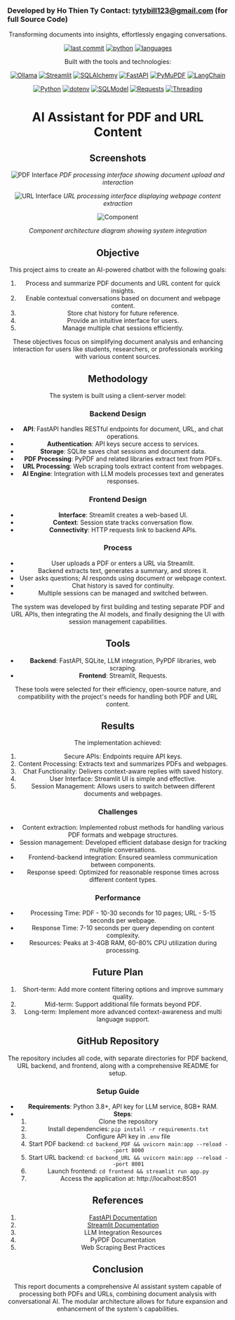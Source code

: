 ### Developed by Ho Thien Ty Contact: tytybill123@gmail.com (for full Source Code)


<div align="center">

<div align="center">
Transforming documents into insights, effortlessly engaging conversations.
</div>

<div align="center">
  
[![last commit](https://img.shields.io/badge/last%20commit-last%20tuesday-blue)](https://github.com/yourusername/Chatbot-Analizing-Sumarizing-PDF-URL)
[![python](https://img.shields.io/badge/python-100.0%25-blue)](https://github.com/yourusername/Chatbot-Analizing-Sumarizing-PDF-URL)
[![languages](https://img.shields.io/badge/languages-1-blue)](https://github.com/yourusername/Chatbot-Analizing-Sumarizing-PDF-URL)

</div>

<div align="center">Built with the tools and technologies:</div>

<div align="center">
  
<!-- These technologies are confirmed to be used in the codebase -->
[![Ollama](https://img.shields.io/badge/Ollama-gray?style=for-the-badge&logo=ollama)](https://ollama.ai/)
[![Streamlit](https://img.shields.io/badge/Streamlit-FF4B4B?style=for-the-badge&logo=streamlit&logoColor=white)](https://streamlit.io/)
[![SQLAlchemy](https://img.shields.io/badge/SQLAlchemy-D71F00?style=for-the-badge)](https://www.sqlalchemy.org/)
[![FastAPI](https://img.shields.io/badge/FastAPI-009688?style=for-the-badge&logo=fastapi&logoColor=white)](https://fastapi.tiangolo.com/)
[![PyMuPDF](https://img.shields.io/badge/PyMuPDF-4285F4?style=for-the-badge)](https://pymupdf.readthedocs.io/)
[![LangChain](https://img.shields.io/badge/LangChain-2C7A7B?style=for-the-badge)](https://langchain.readthedocs.io/)

</div>

<div align="center">
  
[![Python](https://img.shields.io/badge/Python-3776AB?style=for-the-badge&logo=python&logoColor=white)](https://www.python.org/)
[![dotenv](https://img.shields.io/badge/dotenv-ECD53F?style=for-the-badge)](https://pypi.org/project/python-dotenv/)
[![SQLModel](https://img.shields.io/badge/SQLModel-D71F00?style=for-the-badge)](https://sqlmodel.tiangolo.com/)
[![Requests](https://img.shields.io/badge/Requests-2596be?style=for-the-badge)](https://requests.readthedocs.io/)
[![Threading](https://img.shields.io/badge/Threading-3776AB?style=for-the-badge)](https://docs.python.org/3/library/threading.html)

</div>

# AI Assistant for PDF and URL Content


## Screenshots
![PDF Interface](image/pdfprocess.png)
*PDF processing interface showing document upload and interaction*

![URL Interface](image/urlprocess.png)
*URL processing interface displaying webpage content extraction*

![Component](image/component.png)

*Component architecture diagram showing system integration*

## Objective
This project aims to create an AI-powered chatbot with the following goals:
1. Process and summarize PDF documents and URL content for quick insights.
2. Enable contextual conversations based on document and webpage content.
3. Store chat history for future reference.
4. Provide an intuitive interface for users.
5. Manage multiple chat sessions efficiently.

These objectives focus on simplifying document analysis and enhancing interaction for users like students, researchers, or professionals working with various content sources.

## Methodology
The system is built using a client-server model:

### Backend Design
- **API**: FastAPI handles RESTful endpoints for document, URL, and chat operations.
- **Authentication**: API keys secure access to services.
- **Storage**: SQLite saves chat sessions and document data.
- **PDF Processing**: PyPDF and related libraries extract text from PDFs.
- **URL Processing**: Web scraping tools extract content from webpages.
- **AI Engine**: Integration with LLM models processes text and generates responses.

### Frontend Design
- **Interface**: Streamlit creates a web-based UI.
- **Context**: Session state tracks conversation flow.
- **Connectivity**: HTTP requests link to backend APIs.

### Process
- User uploads a PDF or enters a URL via Streamlit.
- Backend extracts text, generates a summary, and stores it.
- User asks questions; AI responds using document or webpage context.
- Chat history is saved for continuity.
- Multiple sessions can be managed and switched between.

The system was developed by first building and testing separate PDF and URL APIs, then integrating the AI models, and finally designing the UI with session management capabilities.

## Tools
- **Backend**: FastAPI, SQLite, LLM integration, PyPDF libraries, web scraping.
- **Frontend**: Streamlit, Requests.

These tools were selected for their efficiency, open-source nature, and compatibility with the project's needs for handling both PDF and URL content.

## Results
The implementation achieved:
1. Secure APIs: Endpoints require API keys.
2. Content Processing: Extracts text and summarizes PDFs and webpages.
3. Chat Functionality: Delivers context-aware replies with saved history.
4. User Interface: Streamlit UI is simple and effective.
5. Session Management: Allows users to switch between different documents and webpages.

### Challenges
- Content extraction: Implemented robust methods for handling various PDF formats and webpage structures.
- Session management: Developed efficient database design for tracking multiple conversations.
- Frontend-backend integration: Ensured seamless communication between components.
- Response speed: Optimized for reasonable response times across different content types.

### Performance
- Processing Time: PDF - 10-30 seconds for 10 pages; URL - 5-15 seconds per webpage.
- Response Time: 7-10 seconds per query depending on content complexity.
- Resources: Peaks at 3-4GB RAM, 60-80% CPU utilization during processing.

## Future Plan
1. Short-term: Add more content filtering options and improve summary quality.
2. Mid-term: Support additional file formats beyond PDF.
3. Long-term: Implement more advanced context-awareness and multi language support.

## GitHub Repository
The repository includes all code, with separate directories for PDF backend, URL backend, and frontend, along with a comprehensive README for setup.

### Setup Guide
- **Requirements**: Python 3.8+, API key for LLM service, 8GB+ RAM.
- **Steps**:
  1. Clone the repository
  2. Install dependencies: `pip install -r requirements.txt`
  3. Configure API key in `.env` file
  4. Start PDF backend: `cd backend_PDF && uvicorn main:app --reload --port 8000`
  5. Start URL backend: `cd backend_URL && uvicorn main:app --reload --port 8001`
  6. Launch frontend: `cd frontend && streamlit run app.py`
  7. Access the application at: http://localhost:8501

## References
1. [FastAPI Documentation](https://fastapi.tiangolo.com/)
2. [Streamlit Documentation](https://docs.streamlit.io/)
3. LLM Integration Resources
4. PyPDF Documentation
5. Web Scraping Best Practices

## Conclusion
This report documents a comprehensive AI assistant system capable of processing both PDFs and URLs, combining document analysis with conversational AI. The modular architecture allows for future expansion and enhancement of the system's capabilities.



